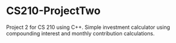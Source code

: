 # CS210-ProjectTwo
Project 2 for CS 210 using C++. Simple investment calculator using compounding interest and monthly contribution calculations.
